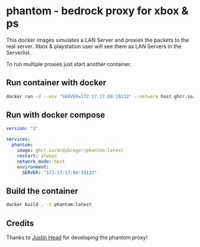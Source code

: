 # phantom - bedrock proxy for xbox & ps

This docker images simulates a LAN Server and proxies the packets to the real server.
Xbox & playstation user will see them as LAN Servers in the Serverlist.

To run multiple proxies just start another container.

## Run container with docker

```bash
docker run -d --env "SERVER=172.17.17.88:19132" --network host ghcr.io/andybroger/phantom:latest
```

## Run with docker compose

```yml
version: "3"

services:
  phantom:
    image: ghcr.io/andybroger/phantom:latest
    restart: always
    network_mode: host
    environment:
      SERVER: "172.17.17.88:19132"
```

## Build the container

```bash
docker build . -t phantom:latest
```

## Credits

Thanks to [Justin Head](https://github.com/jhead/phantom) for developing the phantom proxy!
